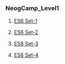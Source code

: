 ### NeogCamp_Level1


1) [ES6 Set-1](https://github.com/gavandivya/NeogCampLevel1/tree/main/ES6QuestionSet1)

2) [ES6 Set-2](https://github.com/gavandivya/NeogCampLevel1/tree/main/ES6QuestionSet2)

3) [ES6 Set-3](https://github.com/gavandivya/NeogCampLevel1/tree/main/ES6QuestionSet3)

4) [ES6 Set-4](https://github.com/gavandivya/NeogCampLevel1/tree/main/ES6QuestionSet4)
